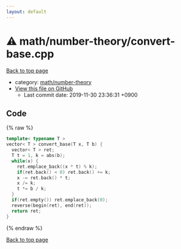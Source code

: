 ```yaml
---
layout: default
---
```


<!-- mathjax config similar to math.stackexchange -->
<script type="text/javascript" async
  src="https://cdnjs.cloudflare.com/ajax/libs/mathjax/2.7.5/MathJax.js?config=TeX-MML-AM_CHTML">
</script>
<script type="text/x-mathjax-config">
  MathJax.Hub.Config({
    TeX: { equationNumbers: { autoNumber: "AMS" }},
    tex2jax: {
      inlineMath: [ ['$','$'] ],
      processEscapes: true
    },
    "HTML-CSS": { matchFontHeight: false },
    displayAlign: "left",
    displayIndent: "2em"
  });
</script>

<script type="text/javascript" src="https://cdnjs.cloudflare.com/ajax/libs/jquery/3.4.1/jquery.min.js"></script>
<script src="https://cdn.jsdelivr.net/npm/jquery-balloon-js@1.1.2/jquery.balloon.min.js" integrity="sha256-ZEYs9VrgAeNuPvs15E39OsyOJaIkXEEt10fzxJ20+2I=" crossorigin="anonymous"></script>
<script type="text/javascript" src="../../../assets/js/copy-button.js"></script>
<link rel="stylesheet" href="../../../assets/css/copy-button.css" />


# :warning: math/number-theory/convert-base.cpp
<a href="../../../index.html">Back to top page</a>

* category: <a href="../../../index.html#d4a327615e3a055131f0682831111ce2">math/number-theory</a>
* <a href="{{ site.github.repository_url }}/blob/master/math/number-theory/convert-base.cpp">View this file on GitHub</a>
    - Last commit date: 2019-11-30 23:36:31 +0900




## Code
{% raw %}
```cpp
template< typename T >
vector< T > convert_base(T x, T b) {
  vector< T > ret;
  T t = 1, k = abs(b);
  while(x) {
    ret.emplace_back((x * t) % k);
    if(ret.back() < 0) ret.back() += k;
    x -= ret.back() * t;
    x /= k;
    t *= b / k;
  }
  if(ret.empty()) ret.emplace_back(0);
  reverse(begin(ret), end(ret));
  return ret;
}

```
{% endraw %}

<a href="../../../index.html">Back to top page</a>


